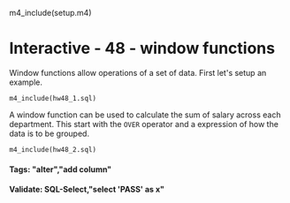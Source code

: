 
m4_include(setup.m4)


# Interactive - 48 - window functions

Window functions allow operations of a set of data.  First let's setup an example.


```
m4_include(hw48_1.sql)
```

A window function can be used to calculate the sum of salary across each department. 
This start with the `OVER` operator and a expression of how the data is to be grouped.


```
m4_include(hw48_2.sql)
```



#### Tags: "alter","add column"

#### Validate: SQL-Select,"select 'PASS' as x"

